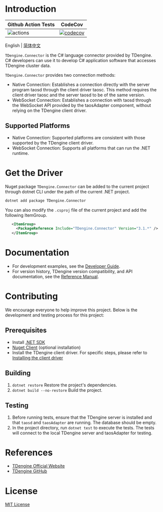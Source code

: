 # Introduction

| Github Action Tests                                                                                 | CodeCov                                                                                                                                                   |
|-----------------------------------------------------------------------------------------------------|-----------------------------------------------------------------------------------------------------------------------------------------------------------|
| ![actions](https://github.com/taosdata/taos-connector-dotnet/actions/workflows/linux.yml/badge.svg) | [![codecov](https://codecov.io/gh/taosdata/taos-connector-dotnet/graph/badge.svg?token=U30JZYDGMS)](https://codecov.io/gh/taosdata/taos-connector-dotnet) |

English | [简体中文](README-CN.md)

`TDengine.Connector` is the C# language connector provided by TDengine. C# developers can use it to develop C# application software that accesses TDengine cluster data.

`TDengine.Connector` provides two connection methods:

- Native Connection: Establishes a connection directly with the server program taosd through the client driver taosc.
  This method requires the client driver taosc and the server taosd to be of the same version.
- WebSocket Connection: Establishes a connection with taosd through the WebSocket API provided by the taosAdapter
  component, without relying on the TDengine client driver.

## Supported Platforms

- Native Connection: Supported platforms are consistent with those supported by the TDengine client driver.
- WebSocket Connection: Supports all platforms that can run the .NET runtime.

# Get the Driver

Nuget package `TDengine.Connector` can be added to the current project through dotnet CLI under the path of the current .NET project.

```bash
dotnet add package TDengine.Connector
```

You can also modify the `.csproj` file of the current project and add the following ItemGroup.

``` XML
   <ItemGroup>
     <PackageReference Include="TDengine.Connector" Version="3.1.*" />
   </ItemGroup>
```

# Documentation

- For development examples, see the [Developer Guide](https://docs.tdengine.com/developer-guide/).
- For version history, TDengine version compatibility, and API documentation, see
  the [Reference Manual](https://docs.tdengine.com/tdengine-reference/client-libraries/csharp/).

# Contributing

We encourage everyone to help improve this project. Below is the development and testing process for this project:

## Prerequisites

* Install [.NET SDK](https://dotnet.microsoft.com/download)
* [Nuget Client](https://docs.microsoft.com/en-us/nuget/install-nuget-client-tools) (optional installation)
* Install the TDengine client driver. For specific steps, please refer
  to [Installing the client driver](https://docs.tdengine.com/develop/connect/#install-client-driver-taosc)

## Building

1. `dotnet restore` Restore the project's dependencies.
2. `dotnet build --no-restore` Build the project.

## Testing

1. Before running tests, ensure that the TDengine server is installed and that `taosd` and `taosAdapter` are running.
   The database should be empty.
2. In the project directory, run `dotnet test` to execute the tests. The tests will connect to the local TDengine
   server and taosAdapter for testing.

# References

- [TDengine Official Website](https://tdengine.com/)
- [TDengine GitHub](https://github.com/taosdata/TDengine)

# License

[MIT License](./LICENSE)